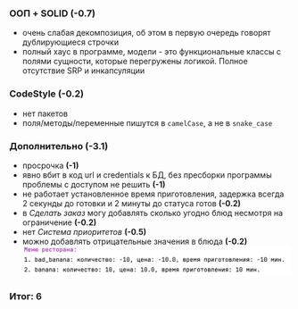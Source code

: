 ### ООП + SOLID (-0.7)

- очень слабая декомпозиция, об этом в первую очередь говорят дублирующиеся строчки
- полный хаус в программе, модели - это функциональные классы с полями сущности, которые перегружены
  логикой. Полное отсутствие SRP и инкапсуляции

### CodeStyle (-0.2)

- нет пакетов
- поля/методы/переменные пишутся в `camelCase`, а не в `snake_case`

### Дополнительно (-3.1)

- просрочка **(-1)**
- явно вбит в код url и credentials к БД, без
  пресборки программы проблемы с доступом не решить **(-1)**
- не работает установленное время приготовления, задержка всегда 2 секунды до готовки и 2 минуты до
  статуса готов **(-0.2)**
- в *Сделать заказ* могу добавлять сколько угодно блюд несмотря на ограничение **(-0.2)**
- нет *Система приоритетов* **(-0.5)**
- можно добавлять отрицательные значения в блюда **(-0.2)**  
  ![Valiev_Ramil_BadBanana.png](img%2FValiev_Ramil_BadBanana.png)

### Итог: 6